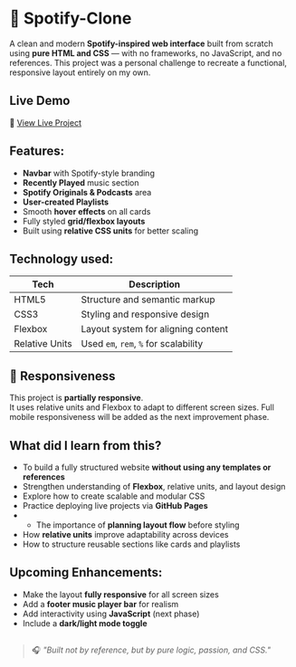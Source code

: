 
# 🎵 Spotify-Clone

A clean and modern **Spotify-inspired web interface** built from scratch using **pure HTML and CSS** — with no frameworks, no JavaScript, and no references. This project was a personal challenge to recreate a functional, responsive layout entirely on my own.


## Live Demo
🔗 [View Live Project](https://abhishettyy.github.io/Major-Project1/)



##  Features:

-  **Navbar** with Spotify-style branding
-  **Recently Played** music section
-  **Spotify Originals & Podcasts** area
-  **User-created Playlists**
-  Smooth **hover effects** on all cards
-  Fully styled **grid/flexbox layouts**
-  Built using **relative CSS units** for better scaling



##  Technology used:

| Tech     | Description                 |
|----------|-----------------------------|
| HTML5    | Structure and semantic markup |
| CSS3     | Styling and responsive design |
| Flexbox  | Layout system for aligning content |
| Relative Units | Used `em`, `rem`, `%` for scalability |



## 📱 Responsiveness

This project is **partially responsive**.  
It uses relative units and Flexbox to adapt to different screen sizes. Full mobile responsiveness will be added as the next improvement phase.



##  What did I learn from this?

- To build a fully structured website **without using any templates or references**
-  Strengthen understanding of **Flexbox**, relative units, and layout design
- Explore how to create scalable and modular CSS
- Practice deploying live projects via **GitHub Pages**
- - The importance of **planning layout flow** before styling
- How **relative units** improve adaptability across devices
- How to structure reusable sections like cards and playlists



## Upcoming Enhancements:

-  Make the layout **fully responsive** for all screen sizes  
-  Add a **footer music player bar** for realism  
-  Add interactivity using **JavaScript** (next phase)  
-  Include a **dark/light mode toggle**



##
> 🎧 *"Built not by reference, but by pure logic, passion, and CSS."*

